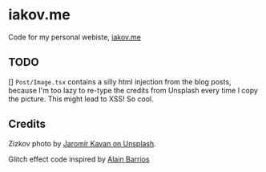 # iakov.me

Code for my personal webiste, [iakov.me](https://iakov.me/)

## TODO

[] `Post/Image.tsx` contains a silly html injection from the blog posts, because I'm too lazy to re-type the credits from Unsplash every time I copy the picture. This might lead to XSS! So cool.

## Credits

Zizkov photo by [Jaromír Kavan on Unsplash](https://unsplash.com/@jerrykavan?utm_source=unsplash&amp;utm_medium=referral&amp;utm_content=creditCopyText).

Glitch effect code inspired by [Alain Barrios](https://codepen.io/AlainBarrios/pen/OEOKgm)